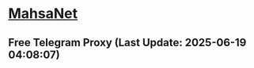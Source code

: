 
# [MahsaNet](https://t.me/mahsa_net)
## Free Telegram Proxy (Last Update: 2025-06-19 04:08:07)

    